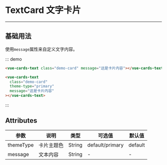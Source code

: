 # TextCard 文字卡片

<!-- {.md} -->

---

<!-- {.md} -->

## 基础用法

<!-- {.md} -->

使用`message`属性来自定义文字内容。

<!-- {.md} -->

<text-demo></text-demo>

::: demo

```html
<vue-cards-text class="demo-card" message="这是卡片内容"></vue-cards-text>

<vue-cards-text
  class="demo-card"
  theme-type="primary"
  message="这是卡片内容"
></vue-cards-text>
```

:::

## Attributes

<!-- {.md} -->

| 参数      | 说明       | 类型   | 可选值          | 默认值  |
| --------- | ---------- | ------ | --------------- | ------- |
| themeType | 卡片主题色 | String | default/primary | default |
| message | 文本内容 | String | - | - |
